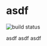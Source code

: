 # asdf

![build status](https://github.com/clj/asdf/actions/workflows/main.yml/badge.svg?branch=main)

asdf asdf asdf 